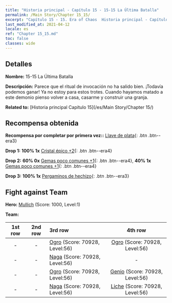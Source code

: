 ```yaml
---
title: "Historia principal - Capítulo 15 - 15-15 La Última Batalla"
permalink: /Main Story/Chapter 15_15/
excerpt: "Capítulo 15 - 15. Era of Chaos  Historia principal - Capítulo 15_15. 15-15 La Última Batalla"
last_modified_at: 2021-04-12
locale: es
ref: "Chapter 15_15.md"
toc: false
classes: wide
---
```


## Detalles

 **Nombre:** 15-15 La Última Batalla

 **Descripción:** Parece que el ritual de invocación no ha salido bien. ¡Todavía podemos ganar! Ya no estoy para estos trotes. Cuando hayamos matado a este demonio pienso volver a casa, casarme y construir una granja.

 **Related to:** [Historia principal Capítulo 15](/es/Main Story/Chapter 15/)

## Recompensa obtenida

 **Recompensa por completar por primera vez::** [Llave de plata](/es/Items/con_693/){: .btn .btn--era3}

 **Drop 1:** **100% 1x** [Cristal épico +2](/es/Items/mat_52/){: .btn .btn--era4}

 **Drop 2:** **60% 0x** [Gemas poco comunes +1](/es/Items/mat_44/){: .btn .btn--era4}, **40% 1x** [Gemas poco comunes +1](/es/Items/mat_44/){: .btn .btn--era4}

 **Drop 3:** **100% 1x** [Pergaminos de hechizo](/es/Items/con_694/){: .btn .btn--era3}


## Fight against Team
 **Hero:** [Mullich](/es/heroes/Mullich/) (Score: 1000, Level:1)

 **Team:**


  | 1st row | 2nd row | 3rd row | 4th row |
  |:----:|:----:|:----|:----:|
  | - | - | [Ogro](/es/units/Ogre/) (Score: 70928, Level:56)  | [Ogro](/es/units/Ogre/) (Score: 70928, Level:56)  |
  | - | - | [Naga](/es/units/Naga/) (Score: 70928, Level:56)  | - |
  | - | - | [Ogro](/es/units/Ogre/) (Score: 70928, Level:56)  | [Genio](/es/units/Genie/) (Score: 70928, Level:56)  |
  | - | - | [Naga](/es/units/Naga/) (Score: 70928, Level:56)  | [Liche](/es/units/Lich/) (Score: 70928, Level:56)  |


